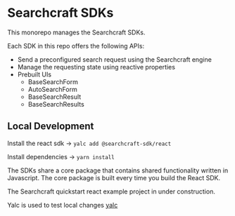 # Searchcraft SDKs

This monorepo manages the Searchcraft SDKs.

Each SDK in this repo offers the following APIs:
- Send a preconfigured search request using the Searchcraft engine
- Manage the requesting state using reactive properties
- Prebuilt UIs
    * BaseSearchForm
    * AutoSearchForm
    * BaseSearchResult
    * BaseSearchResults

## Local Development

Install the react sdk -> `yalc add @searchcraft-sdk/react`

Install dependencies -> `yarn install`

The SDKs share a core package that contains shared functionality written in Javascript. The core package is built every time you build the React SDK.

The Searchcraft quickstart react example project in under construction.

Yalc is used to test local changes [yalc](https://github.com/wclr/yalc)
